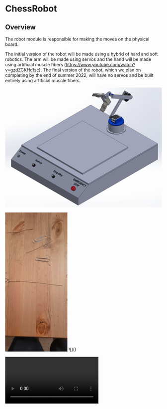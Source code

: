 # ChessRobot

## Overview 

The robot module is responsible for making the moves on the physical board. 

The initial version of the robot will be made using a hybrid of hard and soft robotics. The arm will be made using servos and the hand will be made using artificial muscle fibers (https://www.youtube.com/watch?v=gzdZGKHdfsc). The final version of the robot, which we plan on completing by the end of summer 2022, will have no servos and be built entirely using artificial muscle fibers. 

![](img/chess-machine.png)

<img src="img/artificial-muscle-fibers.jpg" alt="drawing" width="200"/>
![]()

![](img/current.mp4)

